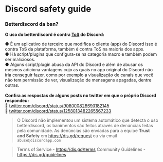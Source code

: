 # Discord safety guide
### **Betterdiscord da ban?**
**__O uso do betterdiscord é contra [ToS](https://dis.gd/terms) do Discord:__**

●  É um aplicativo de terceiro que modifica o cliente (app) do Discord isso é contra ToS da plataforma, também é contra ToS na maioria dos apps.<br>
●  Há script/plugins que configura-se na categoria macro e também podem ser maliciosos.<br>
● Alguns script/plugin abusa da API do Discord e além de abusar os mesmos adiciona vantagens cujo as quais no app original do Discord não iria conseguir fazer, como por exemplo a visualização de canais que você não tem permissão de ver, visualização de mensagens apagadas, dentre outras.<br><br>
**__Confira as respostas de alguns posts no twitter em que o próprio Discord respondeu:__**<br>
:link: [twitter.com/discord/status/908000828690182145](https://twitter.com/discord/status/908000828690182145)<br>
:link: [twitter.com/discord/status/1258013482265567233](https://twitter.com/discord/status/1258013482265567233)<br>

> O Discord não implementou um sistema automático que detecta o uso betterdiscord, os banimentos são feitos através de denúncias feitas pela comunidade. As denúncias são enviadas para a equipe **Trust and Safety** em https://dis.gd/request ou via email `abuse@discordapp.com`

> Terms of Service - <https://dis.gd/terms>
> Community Guidelines - <https://dis.gd/guidelines>

